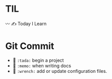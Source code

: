 # TIL
〰️ ✍️ Today I Learn

# Git Commit
* 🎉 `:tada:` begin a project
* 📝 `:memo:` when writing docs
* 🔧 `:wrench:` add or update configuration files.
